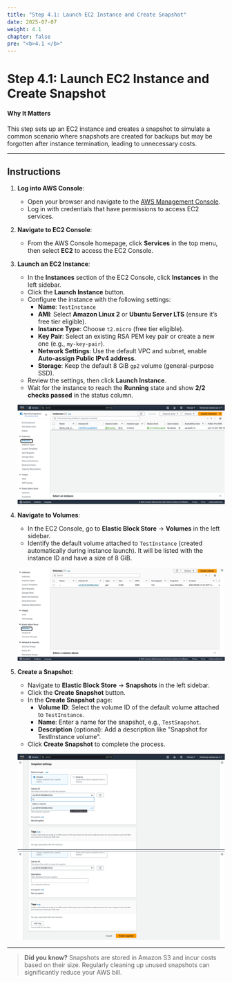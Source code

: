 ```yaml
---
title: "Step 4.1: Launch EC2 Instance and Create Snapshot"
date: 2025-07-07
weight: 4.1
chapter: false
pre: "<b>4.1 </b>"
---
```


# Step 4.1: Launch EC2 Instance and Create Snapshot

#### Why It Matters

This step sets up an EC2 instance and creates a snapshot to simulate a common scenario where snapshots are created for backups but may be forgotten after instance termination, leading to unnecessary costs.

---

## Instructions

1. **Log into AWS Console**:
   - Open your browser and navigate to the [AWS Management Console](https://aws.amazon.com/console/).
   - Log in with credentials that have permissions to access EC2 services.

2. **Navigate to EC2 Console**:
   - From the AWS Console homepage, click **Services** in the top menu, then select **EC2** to access the EC2 Console.

3. **Launch an EC2 Instance**:
   - In the **Instances** section of the EC2 Console, click **Instances** in the left sidebar.
   - Click the **Launch Instance** button.
   - Configure the instance with the following settings:
     - **Name**: `TestInstance`
     - **AMI**: Select **Amazon Linux 2** or **Ubuntu Server LTS** (ensure it’s free tier eligible).
     - **Instance Type**: Choose `t2.micro` (free tier eligible).
     - **Key Pair**: Select an existing RSA PEM key pair or create a new one (e.g., `my-key-pair`).
     - **Network Settings**: Use the default VPC and subnet, enable **Auto-assign Public IPv4 address**.
     - **Storage**: Keep the default 8 GiB `gp2` volume (general-purpose SSD).
   - Review the settings, then click **Launch Instance**.
   - Wait for the instance to reach the **Running** state and show **2/2 checks passed** in the status column.

   ![EC2 Instance Launch](../images/ec2_launch.png?featherlight=false&width=90pc)

4. **Navigate to Volumes**:
   - In the EC2 Console, go to **Elastic Block Store** → **Volumes** in the left sidebar.
   - Identify the default volume attached to `TestInstance` (created automatically during instance launch). It will be listed with the instance ID and have a size of 8 GiB.

   ![Volume Selection](../images/volume_selection.png?featherlight=false&width=90pc)

5. **Create a Snapshot**:
   - Navigate to **Elastic Block Store** → **Snapshots** in the left sidebar.
   - Click the **Create Snapshot** button.
   - In the **Create Snapshot** page:
     - **Volume ID**: Select the volume ID of the default volume attached to `TestInstance`.
     - **Name**: Enter a name for the snapshot, e.g., `TestSnapshot`.
     - **Description** (optional): Add a description like "Snapshot for TestInstance volume".
   - Click **Create Snapshot** to complete the process.

   ![Snapshot Creation](../images/snapshot_creation.png?featherlight=false&width=90pc)
   ![Snapshot Confirmation](../images/snapshot_confirmation.png?featherlight=false&width=90pc)

---

> **Did you know?** Snapshots are stored in Amazon S3 and incur costs based on their size. Regularly cleaning up unused snapshots can significantly reduce your AWS bill.